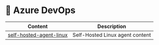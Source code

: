 # 📕 Azure DevOps

| Content      | Description        |
| ------------ |------------------|
| [self-hosted-agent-linux](./self-hosted-agent-linux) | Self-Hosted Linux agent content |